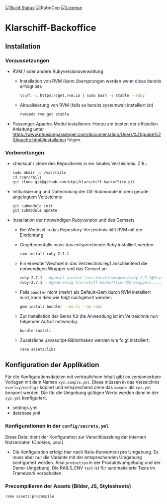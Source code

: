 [![Build Status](https://travis-ci.com/bfpi/klarschiff-backoffice.svg?branch=master)](https://travis-ci.com/bfpi/klarschiff-backoffice)
![RuboCop](https://github.com/bfpi/klarschiff-backoffice/workflows/RuboCop/badge.svg)
[![License](https://img.shields.io/github/license/bfpi/klarschiff-backoffice)](LICENSE)

# Klarschiff-Backoffice

## Installation
### Voraussetzungen
- RVM / oder andere Rubyversionsverwaltung
  - Installation von RVM (kann übersprungen werden wenn diese bereits erfolgt ist):
  
    ```bash
    \curl -L https://get.rvm.io | sudo bash -s stable --ruby
    ```
  - Aktualisierung von RVM (falls es bereits systemweit installiert ist)
  
    ```bash
    rvmsudo rvm get stable
    ```
- Passenger-Apache-Modul installieren:
  Hierzu am besten der offiziellen Anleitung unter https://www.phusionpassenger.com/documentation/Users%20guide%20Apache.html#installation folgen.
  
### Vorbereitungen
- checkout / clone des Repositories in ein lokales Verzeichnis. Z.B.:

  ```bash
  sudo mkdir -p /var/rails
  cd /var/rails
  git clone git@github.com:bfpi/klarschiff-backoffice.git
  ```
- Intitialisierung und Datenholung der Git-Submodule in dem gerade angelegtem Verzeichnis

  ```bash
  git submodule init
  git submodule update
  ```
- Installation der notwendigen Rubyversion und des Gemsets
  - Bei Wechsel in das Repository-Verzeichnis hilft RVM mit der Einrichtung
  - Gegebenenfalls muss das entsprechende Ruby installiert werden:
  
    ```bash
    rvm install ruby-2.7.1
    ```
  - Ein erneuter Wechsel in das Verzeichnis legt anschließend die notwendigen Wrapper und das Gemset an
  
    ```bash
    ruby-2.7.1 - #gemset created /usr/local/rvm/gems/ruby-2.7.1@klarschiff-backoffice-r01
    ruby-2.7.1 - #generating klarschiff-backoffice-r01 wrappers................
    ```
  - Falls ```bundler``` nicht (mehr) als Default-Gem durch RVM installiert wird, kann dies wie folgt nachgeholt werden:
  
    ```bash
    gem install bundler --no-ri --no-rdoc
    ```
  - Zur Installation der Gems für die Anwendung ist im Verzeichnis nun folgender Aufruf notwendig:
  
    ```bash
    bundle install
    ```
  - Zusätzliche Javascript-Bibliotheken werden wie folgt installiert:
  
    ```bash
    rake assets:libs
    ```

## Konfiguration der Applikation
Für die Konfigurationsdateien mit vertraulichem Inhalt gibt es versionierbare Vorlagen mit dem Namen `xyz.sample.yml`. Diese müssen in das Verzeichnis `overlay/config/` kopiert und entsprechend ohne das `sample` als `xyz.yml` benannt werden. Die für die Umgebung gültigen Werte werden dann in der `xyz.yml` konfiguriert. 

- settings.yml
- database.yml

### Konfigurationen in der `config/secrets.yml`
Diese Datei dient der Konfiguration zur Verschlüsselung der internen Nutzerdaten (Cookies, usw.).
  - Die Konfiguration erfolgt hier nach Rails-Konvention pro Umgebung. Es muss aber nur die Variante mit der entsprechenden Umgebung konfiguriert werden. Also `production` in der Produktivumgebung und der Demo-Umgebung. Die RAILS_ENV `test` ist für automatisierte Tests im Framework vorbehalten.

### Precompilieren der Assets (Bilder, JS, Stylesheets)
```bash
rake assets:precompile
```
